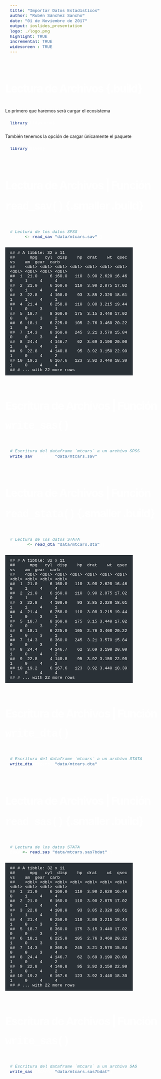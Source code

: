 ```yaml
---
title: "Importar Datos Estadísticos"
author: "Rubén Sánchez Sancho"
date: "01 de Noviembre de 2017"
output: ioslides_presentation
logo: ./logo.png
highlight: TRUE
incremental: TRUE
widescreen : TRUE
---
```

<style>
h2 { 
   font-size: 36px; 
   line-height: 65px; 
   letter-spacing: -2px; 
   color: #FFFFFF;
   padding: 15px 0px 0px 0px;
} 
</style>

<style>
h3 {
  font-size: 30px;
  letter-spacing: -1px;
  line-height: 2;
  font-weight: inherit;
  color: #797979;
}
</style>

<style>
.title-slide {
  background-color: #8BBB27;
}
</style>

<style>
slides > slide.backdrop {
  background:#262D35;
}
</style>

<style>
slides > slide {
  font-size: 22px;
  padding: 40px 60px 50px 100px;
}
</style>

<style>
pre {
  width : 75%;
  padding: 10px 15px 10px 15px;
  left: 0px;
  background-color: #2A3137;
}
</style>

<!-- <style> -->
<!-- pre { -->
<!--   width : 100%; -->
<!--   padding: 10px 15px 10px 15px; -->
<!--   left: 0px; -->
<!--   background-color: #7E7E7E; -->
<!--   color:white; -->
<!-- } -->
<!-- </style> -->

<style>
code {
  font-size: 95%;
  font-family: 'Source Code Pro', 'Courier New', monospace;
  color: white;

}
</style>

<style>
.prettyprint {
  background-color: #c4c6c6;
}
</style>

<style> 
slides > slide:not(.nobackground):before {
  margin: 40px 5px;
}
</style>

<style>
table.rmdtable th { 
   color: #515151; 
   background: -webkit-gradient(linear, 50% 0%, 50% 100%, color-stop(40%, #CED815), color-stop(80%, #989e1d)) no-repeat; 
   background: -webkit-linear-gradient(top, #CED815 40%, #989e1d 80%) no-repeat; 
   background: -moz-linear-gradient(top, #CED815 40%, #989e1d 80%) no-repeat; 
   background: -o-linear-gradient(top, #CED815 40%, #989e1d 80%) no-repeat; 
   background: linear-gradient(top, #CED815 40%, #989e1d 80%) no-repeat; 
 } 
</style>

<style>
table.rmdtable {
  width: 15%;
  border-collapse: -moz-initial;
  border-collapse: initial;
  border-spacing: 2px;
  border-bottom: 1px solid #797979;
}
</style>

<style>
table.rmdtable tr > td:first-child, table th {
  font-weight: 600;
  color: #515151;
}
</style>

<style>
table.rmdtable td, table th {
  font-size: 14px;
  padding: 1em 0.5em;
}
</style>


## Lectura de Archivos  {.build}


Lo primero que haremos será cargar el ecosistema 


```r
library(tidyverse)
```

También tenemos la opción de cargar únicamente el paquete 


```r
library(haven)
```


## Lectura de Archivos  | Función `read_sav()` {.smaller .build}



```r
# Lectura de los datos SPSS
(spss <- read_sav("data/mtcars.sav"))
```

```
## # A tibble: 32 x 11
##      mpg   cyl  disp    hp  drat    wt  qsec    vs    am  gear  carb
##    <dbl> <dbl> <dbl> <dbl> <dbl> <dbl> <dbl> <dbl> <dbl> <dbl> <dbl>
##  1  21.0     6 160.0   110  3.90 2.620 16.46     0     1     4     4
##  2  21.0     6 160.0   110  3.90 2.875 17.02     0     1     4     4
##  3  22.8     4 108.0    93  3.85 2.320 18.61     1     1     4     1
##  4  21.4     6 258.0   110  3.08 3.215 19.44     1     0     3     1
##  5  18.7     8 360.0   175  3.15 3.440 17.02     0     0     3     2
##  6  18.1     6 225.0   105  2.76 3.460 20.22     1     0     3     1
##  7  14.3     8 360.0   245  3.21 3.570 15.84     0     0     3     4
##  8  24.4     4 146.7    62  3.69 3.190 20.00     1     0     4     2
##  9  22.8     4 140.8    95  3.92 3.150 22.90     1     0     4     2
## 10  19.2     6 167.6   123  3.92 3.440 18.30     1     0     4     4
## # ... with 22 more rows
```


## Escritura de Archivos  | Función `write_sas()`

 


```r
# Escritura del dataframe `mtcars` a un archivo SPSS
write_sav(mtcars, "data/mtcars.sav")
```


## Lectura de Archivos  | Función `read_stata()` {.smaller .build}




```r
# Lectura de los datos STATA
(stata <- read_dta("data/mtcars.dta"))
```

```
## # A tibble: 32 x 11
##      mpg   cyl  disp    hp  drat    wt  qsec    vs    am  gear  carb
##    <dbl> <dbl> <dbl> <dbl> <dbl> <dbl> <dbl> <dbl> <dbl> <dbl> <dbl>
##  1  21.0     6 160.0   110  3.90 2.620 16.46     0     1     4     4
##  2  21.0     6 160.0   110  3.90 2.875 17.02     0     1     4     4
##  3  22.8     4 108.0    93  3.85 2.320 18.61     1     1     4     1
##  4  21.4     6 258.0   110  3.08 3.215 19.44     1     0     3     1
##  5  18.7     8 360.0   175  3.15 3.440 17.02     0     0     3     2
##  6  18.1     6 225.0   105  2.76 3.460 20.22     1     0     3     1
##  7  14.3     8 360.0   245  3.21 3.570 15.84     0     0     3     4
##  8  24.4     4 146.7    62  3.69 3.190 20.00     1     0     4     2
##  9  22.8     4 140.8    95  3.92 3.150 22.90     1     0     4     2
## 10  19.2     6 167.6   123  3.92 3.440 18.30     1     0     4     4
## # ... with 22 more rows
```



## Escritura de Archivos  | Función `write_dta()`


```r
# Escritura del dataframe `mtcars` a un archivo STATA
write_dta(mtcars, "data/mtcars.dta")
```


## Lectura de Archivos  | Función `read_sas()` {.smaller .build}


```r
# Lectura de los datos STATA
(sas <- read_sas("data/mtcars.sas7bdat"))
```

```
## # A tibble: 32 x 11
##      mpg   cyl  disp    hp  drat    wt  qsec    vs    am  gear  carb
##    <dbl> <dbl> <dbl> <dbl> <dbl> <dbl> <dbl> <dbl> <dbl> <dbl> <dbl>
##  1  21.0     6 160.0   110  3.90 2.620 16.46     0     1     4     4
##  2  21.0     6 160.0   110  3.90 2.875 17.02     0     1     4     4
##  3  22.8     4 108.0    93  3.85 2.320 18.61     1     1     4     1
##  4  21.4     6 258.0   110  3.08 3.215 19.44     1     0     3     1
##  5  18.7     8 360.0   175  3.15 3.440 17.02     0     0     3     2
##  6  18.1     6 225.0   105  2.76 3.460 20.22     1     0     3     1
##  7  14.3     8 360.0   245  3.21 3.570 15.84     0     0     3     4
##  8  24.4     4 146.7    62  3.69 3.190 20.00     1     0     4     2
##  9  22.8     4 140.8    95  3.92 3.150 22.90     1     0     4     2
## 10  19.2     6 167.6   123  3.92 3.440 18.30     1     0     4     4
## # ... with 22 more rows
```



## Escritura de Archivos  | Función `write_sas()`


```r
# Escritura del dataframe `mtcars` a un archivo SAS
write_sas(mtcars, "data/mtcars.sas7bdat")
```




